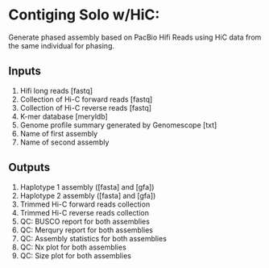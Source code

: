 # Contiging Solo w/HiC:

Generate phased assembly based on PacBio Hifi Reads using HiC data from the same individual for phasing.

## Inputs

1. Hifi long reads [fastq]
2. Collection of Hi-C forward reads [fastq]
3. Collection of Hi-C reverse reads [fastq]
4. K-mer database [meryldb]
5. Genome profile summary generated by Genomescope [txt]
6. Name of first assembly
7. Name of second assembly

## Outputs

1. Haplotype 1 assembly ([fasta] and [gfa])
2. Haplotype 2 assembly ([fasta] and [gfa])
3. Trimmed Hi-C forward reads collection
4. Trimmed Hi-C reverse reads collection
5. QC: BUSCO report for both assemblies
6. QC: Merqury report for both assemblies
7. QC: Assembly statistics for both assemblies
8. QC: Nx plot for both assemblies
9. QC: Size plot for both assemblies

